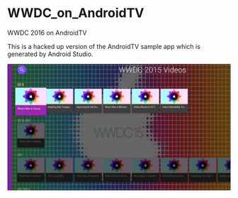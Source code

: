 # WWDC_on_AndroidTV
WWDC 2016 on AndroidTV

This is a hacked up version of the AndroidTV sample app which is generated by Android Studio.

![alt tag](https://raw.githubusercontent.com/powerje/WWDC_on_AndroidTV/master/screens/main.png)

